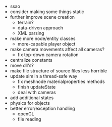 * ssao
* consider making some things static
* further improve scene creation
	* terrain?
	* data-driven approach
	* XML parsing
* make more node/entity classes
	* more-capable player object
* make camera movements affect all cameras?
	* fix top-down camera rotation
* centralize constants
* move dll's?
* make file structure of source files less horrible
* update sim in a thread-safe way
	* fix meshnode materialproperties methods
	* finish updateState
	* deal with cameras
* add additional states
* physics for objects
* better error/exception handling
	* openGL
	* file reading